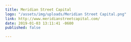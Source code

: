 ```yaml
---
title: Meridian Street Capital
logo: "/assets/img/uploads/Meridian Street Capital.png"
link: http://www.meridianstreetcapital.com/
date: 2019-01-03 13:11:41 -0600
published: false

---
```

